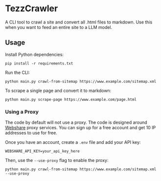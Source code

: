 # TezzCrawler

A CLI tool to crawl a site and convert all .html files to markdown. Use this when you want to feed an entire site to a LLM model.

## Usage

Install Python dependencies:
```
pip install -r requirements.txt
```

Run the CLI:
```
python main.py crawl-from-sitemap https://www.example.com/sitemap.xml
```

To scrape a single page and convert it to markdown:
```
python main.py scrape-page https://www.example.com/page.html
```


### Using a Proxy

The code by default will not use a proxy. The code is designed around [Webshare](https://www.webshare.io/?referral_code=jgg1tzyv4izf) proxy services. You can sign up for a free account and get 10 IP addresses to use for free.

Once you have an account, create a `.env` file and add your API key:
```
WEBSHARE_API_KEY=your_api_key_here
```

Then, use the `--use-proxy` flag to enable the proxy:
```
python main.py crawl-from-sitemap https://www.example.com/sitemap.xml --use-proxy
```



